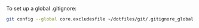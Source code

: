 To set up a global .gitignore:

```bash
git config --global core.excludesfile ~/dotfiles/git/.gitignore_global
```
